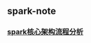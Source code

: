 ## spark-note



###  [spark核心架构流程分析]([https://github.com/ninJaYi/spark-note/blob/master/md/1_spark%E6%A0%B8%E5%BF%83%E6%9E%B6%E6%9E%84.md])

